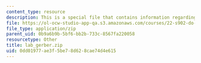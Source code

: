 ```yaml
---
content_type: resource
description: This is a special file that contains information regarding lab gerber.
file: https://ol-ocw-studio-app-qa.s3.amazonaws.com/courses/22-s902-do-it-yourself-diy-geiger-counters-january-iap-2015/0dd01977ae3f5be78d628cae74d4e615_lab_gerber.zip
file_type: application/zip
parent_uid: 0b9a6b9b-5bf6-bb2b-733c-8567fa220058
resourcetype: Other
title: lab_gerber.zip
uid: 0dd01977-ae3f-5be7-8d62-8cae74d4e615
---
```

